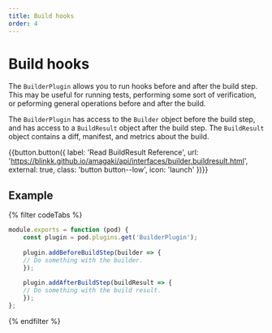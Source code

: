 ```yaml
---
title: Build hooks
order: 4
---
```

# Build hooks

The `BuilderPlugin` allows you to run hooks before and after the build step.
This may be useful for running tests, performing some sort of verification, or
peforming general operations before and after the build.

The `BuilderPlugin` has access to the `Builder` object before the build step,
and has access to a `BuildResult` object after the build step. The `BuildResult`
object contains a diff, manifest, and metrics about the build.

{{button.button({
    label: 'Read BuildResult Reference',
    url: 'https://blinkk.github.io/amagaki/api/interfaces/builder.buildresult.html',
    external: true,
    class: 'button button--low',
    icon: 'launch'
})}}

## Example

{% filter codeTabs %}
```javascript:title=amagaki.js
module.exports = function (pod) {
    const plugin = pod.plugins.get('BuilderPlugin');
 
    plugin.addBeforeBuildStep(builder => {
    // Do something with the builder.
    });
 
    plugin.addAfterBuildStep(buildResult => {
    // Do something with the build result.
    });
};
```
{% endfilter %}